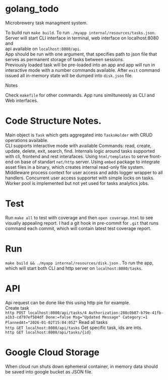 # golang_todo

Microbrewery task managment system.

To build run `make build`. To run `./myapp internal/resources/tasks.json`. Server will start CLI interface in terminal, web interface on localhost:8080 and  
api available on `localhost:8080/api`.  
App should be run with one argument, that specifies path to json file that serves as permanent storage of tasks between sessions.  
Previously loaded task will be pre-loaded into an app and app will run in interactive mode with a number commands available. After `exit` command issued all in-memory state will be dumped into `disk.json` file.

Notes

Check `makefile` for other commands.
App runs similtuneosly as CLI and Web interfaces.


# Code Structure Notes.

Main object is `Task` which gets aggregated into `TasksHolder` with CRUD operations available.  
CLI supports interactive mode with available Commands: read, create, update, delete, exit, search, find.
Internals logic around tasks supported with cli, frontend and rest interafaces.
Using `html/templates` to serve front-end on base of standart `net/http` server.
Using `embed` package to integrate asset files in a binary, which creates internal read-only file system.
Middleware process context for user access and adds logger wrapper to all handlers. 
Concurrent user access supportet with simple locks on tasks. 
Worker pool is implemented but not yet used for tasks analytics jobs.

# Test
Run `make all` to test with coverage and then `open coverage.html` to see visually appealing report.
I had a git hook in pre-commit for `.git` that runs command each commit, which will contain latest test coverage report.

# Run 
`make build && ./myapp internal/resources/disk.json` . 
To run the app, which will start both CLI and http server on `localhost:8080/tasks`.

# API
Api request can be done like this using http pie for example.   
Create task   
`http POST localhost:8080/api/tasks/4 Authorization:208c0b87-b79e-41fb-a1b3-cd797ef584df Done:=false Msg="Updated Message" Category:=1 PlannedAt="2026-01-02T15:04:05Z"`
Read all tasks  
`http GET localhost:8080/api/tasks`
Get specific task, ids are ints.  
`http GET localhost:8080/api/tasks/{id}`

 # Google Cloud Storage
 When cloud run shuts down ephemeral container, in memory data should be saved into google bucket as JSON file.
